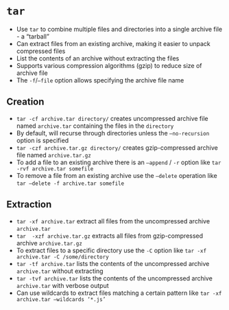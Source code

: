 # `tar`

* Use `tar` to combine multiple files and directories into a single archive file - a “tarball”
* Can extract files from an existing archive, making it easier to unpack compressed files
* List the contents of an archive without extracting the files
* Supports various compression algorithms (gzip) to reduce size of archive file
* The `-f`/`—file` option allows specifying the archive file name

## Creation

* `tar -cf archive.tar directory/` creates uncompressed archive file named `archive.tar` containing the files in the `directory`
* By default, will recurse through directories unless the `—no-recursion` option is specified
* `tar -czf archive.tar.gz directory/` creates gzip-compressed archive file named `archive.tar.gz`
* To add a file to an existing archive there is an `—append` / `-r` option like `tar -rvf archive.tar somefile`
* To remove a file from an existing archive use the `—delete` operation like `tar —delete -f archive.tar somefile`

## Extraction

* `tar -xf archive.tar` extract all files from the uncompressed archive `archive.tar`
* `tar  -xzf archive.tar.gz` extracts all files from gzip-compressed archive `archive.tar.gz`
* To extract files to a specific directory use the `-C` option like `tar -xf archive.tar -C /some/directory`
* `tar -tf archive.tar` lists the contents of the uncompressed archive `archive.tar` without extracting
* `tar -tvf archive.tar` lists the contents of the uncompressed archive `archive.tar` with verbose output
* Can use wildcards to extract files matching a certain pattern like `tar -xf archive.tar —wildcards ‘*.js’`
